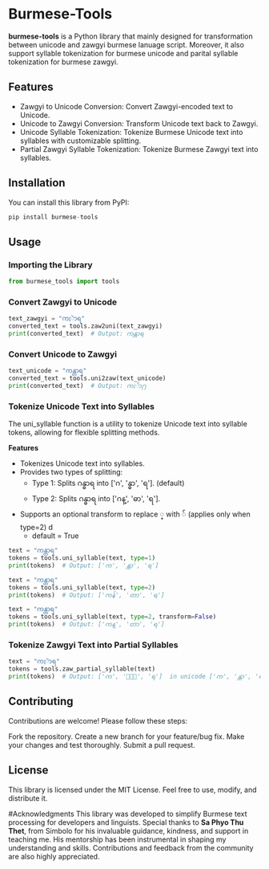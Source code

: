 # Burmese-Tools

**burmese-tools** is a Python library that mainly designed for transformation between unicode and zawgyi burmese lanuage script. Moreover, it also support syllable tokenization for burmese unicode and parital syllable tokenization for burmese zawgyi.

## Features
- Zawgyi to Unicode Conversion: Convert Zawgyi-encoded text to Unicode.
- Unicode to Zawgyi Conversion: Transform Unicode text back to Zawgyi.
- Unicode Syllable Tokenization: Tokenize Burmese Unicode text into syllables with customizable splitting.
- Partial Zawgyi Syllable Tokenization: Tokenize Burmese Zawgyi text into syllables.


## Installation
You can install this library from PyPI:
```python
pip install burmese-tools
```

## Usage

### Importing the Library
```python
from burmese_tools import tools
```


### Convert Zawgyi to Unicode
```python
text_zawgyi = "ကႏၲာရ"
converted_text = tools.zaw2uni(text_zawgyi)
print(converted_text)  # Output: ကန္တာရ
```

### Convert Unicode to Zawgyi
```python
text_unicode = "ကန္တာရ"
converted_text = tools.uni2zaw(text_unicode)
print(converted_text)  # Output: ကႏၲာ႐
```

### Tokenize Unicode Text into Syllables
The uni_syllable function is a utility to tokenize Unicode text into syllable tokens, allowing for flexible splitting methods.

**Features**
- Tokenizes Unicode text into syllables.
- Provides two types of splitting:
    - Type 1: Splits ဂန္ဓာရ into ['ဂ', 'န္ဓာ', 'ရ']. (default)
    - Type 2: Splits ဂန္ဓာရ into ['ဂန္', 'ဓာ', 'ရ'].
- Supports an optional transform to replace ္ with ် (applies only when type=2) d
    - default = True

```python
text = "ကန္တာရ"
tokens = tools.uni_syllable(text, type=1)
print(tokens)  # Output: ['က', 'န္တာ', 'ရ']
```

```python
text = "ကန္တာရ"
tokens = tools.uni_syllable(text, type=2)
print(tokens)  # Output: ['ကန်', 'တာ', 'ရ']
```

```python
text = "ကန္တာရ"
tokens = tools.uni_syllable(text, type=2, transform=False)
print(tokens)  # Output: ['ကန္', 'တာ', 'ရ']
```

### Tokenize Zawgyi Text into Partial Syllables
```python
text = "ကႏၲာရ"
tokens = tools.zaw_partial_syllable(text)
print(tokens)  # Output: ['က', 'ႏၲာ', 'ရ']  in unicode ['က', 'န္တာ', 'ရ'] 
```

## Contributing
Contributions are welcome! Please follow these steps:

Fork the repository.
Create a new branch for your feature/bug fix.
Make your changes and test thoroughly.
Submit a pull request.


## License
This library is licensed under the MIT License. Feel free to use, modify, and distribute it.


#Acknowledgments
This library was developed to simplify Burmese text processing for developers and linguists. Special thanks to **Sa Phyo Thu Thet**, from Simbolo  for his invaluable guidance, kindness, and support in teaching me. His mentorship has been instrumental in shaping my understanding and skills. Contributions and feedback from the community are also highly appreciated.